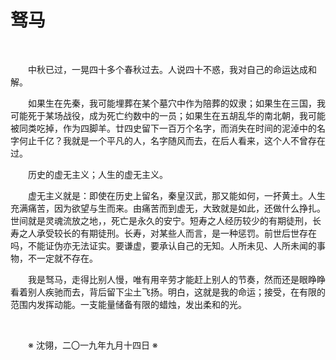 # 驽马

&emsp;&emsp;

&emsp;&emsp;中秋已过，一晃四十多个春秋过去。人说四十不惑，我对自己的命运达成和解。

&emsp;&emsp;如果生在先秦，我可能埋葬在某个墓穴中作为陪葬的奴隶；如果生在三国，我可能死于某场战役，成为死亡约数中的一员；如果生在五胡乱华的南北朝，我可能被同类吃掉，作为四脚羊。廿四史留下一百万个名字，而消失在时间的泥淖中的名字何止千亿？我就是一个平凡的人，名字随风而去，在后人看来，这个人不曾存在过。

&emsp;&emsp;历史的虚无主义；人生的虚无主义。

&emsp;&emsp;虚无主义就是：即使在历史上留名，秦皇汉武，那又能如何，一抔黄土。人生充满痛苦，因为欲望与生而来。由痛苦而到虚无，大致就是如此，还做什么挣扎。世间就是灵魂流放之地，，死亡是永久的安宁。短寿之人经历较少的有期徒刑，长寿之人承受较长的有期徒刑。长寿，对某些人而言，是一种惩罚。前世后世存在吗，不能证伪亦无法证实。要谦虚，要承认自己的无知。人所未见、人所未闻的事物，不一定就不存在。

&emsp;&emsp;我是驽马，走得比别人慢，唯有用辛劳才能赶上别人的节奏，然而还是眼睁睁看着别人疾驰而去，背后留下尘土飞扬。明白，这就是我的命运；接受，在有限的范围内发挥动能。一支能量储备有限的蜡烛，发出柔和的光。

&emsp;&emsp;

&emsp;&emsp;※ 沈翎，二〇一九年九月十四日 ※